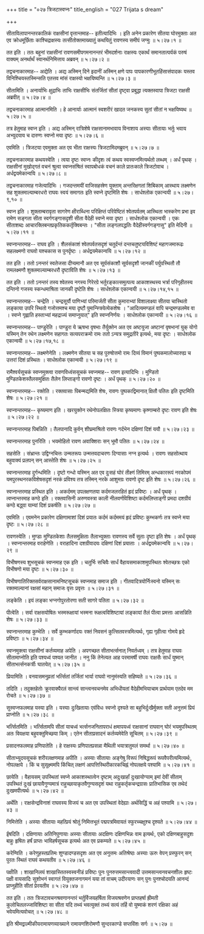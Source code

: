 +++
title = "०२७ त्रिजटास्वप्नः"
title_english = "027 Trijata s dream"

+++


सीताविलापानन्तरकालिकं राक्षसीनां वृत्तान्तमाह-- इतीत्यादिभिः । इति अनेन
प्रकारेण सीतया घोरमुक्ताः अत एव क्रोधमूर्छिताः काश्चिद्राक्षस्यः
तत्सीतोक्तमाख्यातुं कथयितुं रावणस्य समीपं जग्मुः  ॥  ५।२७।१  ॥   

  

तत इति । ततः बहूनां राक्षसीनां रावणसमीपगमनानन्तरं भीमदर्शनाः राक्षस्यः
एकार्थं समानतात्पर्यकं परुषं वाक्यम् अनर्थार्थं स्वानर्थनिमित्ताय
अब्रवन्  ॥  ५।२७।२ ॥   

  

तद्वचनाकारमाह-- अद्येति । अद्य अस्मिन् दिने इदानीं अस्मिन् क्षणे पापः
पापकारणीभूतहिंसासंपादकः यस्तव विनिश्चियस्तस्मिन्सति एतत्तव मांसं
राक्षस्यो भक्षयिष्यन्ति  ॥  ५।२७।३  ॥   

  

सीतामिति । अनार्याभिः क्षुद्राभिः ताभिः राक्षसीभिः संतर्जितां सीतां
दृष्ट्वा प्रबुद्धा त्यक्तस्वापा त्रिजटा राक्षसी अब्रवीत्  ॥  ५।२७।४  ॥   

  

तद्वचनाकारमाह आत्मानमिति । हे आनार्याः आत्मानं स्वशरीरं खादत जनकस्य
सुतां सीतां न भक्षयिष्यथ  ॥  ५।२७।५  ॥   

  

तत्र हेतुमाह स्वप्न इति । अद्य अस्मिन् रात्रिशेषे राक्षसानामभावाय
विनाशाय अस्याः सीतायाः भर्तुः भवाय अभ्युदयाय च दारुणः स्वप्नो मया दृष्टः
 ॥  ५।२७।६ ॥   

  

एवमिति । त्रिजटया एवमुक्ता अत एव भीता राक्षस्यः त्रिजटामिदमब्रुवन्  ॥ 
५।२७।७  ॥   

  

तद्वचनाकारमाह कथयस्वेति । त्वया दृष्टः स्वप्नः कीदृशः त्वं कथय
स्वस्वप्नमित्यर्थतो लब्धम् । अर्धं पृथक् । राक्षसीनां मुखोद्गतं वचनं
श्रुत्वा स्वप्नसंश्रितं स्वापबोधकं वचनं काले प्रातःकाले त्रिजटोवाच ।
अर्धद्वयमेकान्वयि  ॥  ५।२७।८  ॥   

तद्वचनाकारमाह गजेत्यादिभिः । गजदन्तमयीं वाजिसहस्रेण युक्ताम्
अन्तरिक्षगतां शिबिकाम् आस्थाय लक्ष्मणेन सह शुक्लमाल्याम्बरधरो राघवः
स्वयं समागतः इति स्वप्ने दृष्टमिति शेषः । सार्धश्लोक एकान्वयी  ॥ 
५।२७।९,१०  ॥   

  

स्वप्न इति । शुक्लाम्बरावृता सागरेण क्षीराब्धिना परिक्षिप्तं परिवेष्टितं
श्वेतपर्वतम् आस्थिता भास्करेण प्रभा इव रामेण सङ्गता सीता
स्वर्गगङ्गासदृशी सीता वैदेही स्वप्ने मया दृष्टा । सार्धश्लोक एकान्वयी ।
एकः सीताशब्दः आचारक्लिबन्तप्रकृतिककर्तृक्विबन्तः । "सीता लङ्गलपद्धतिः
वैदेहीस्वर्गगङ्गासु" इति मेदिनी  ॥  ५।२७।११  ॥   

  

स्वप्नान्तरमाह-- राघव इति । शैलसंकाशं श्वेतपर्वतसदृशं चतुर्दन्तं
दन्तचतुष्टयविशिष्टं महागजमारूढः सहलक्ष्मणो राघवो यश्चकास स पुनर्दृष्टः ।
अर्धद्वयमेकान्वयि  ॥  ५।२७।१२  ॥   

  

तत इति । ततो ऽनन्तरं स्वतेजसा दीप्यमानौ अत एव सूर्यसंकाशौ सूर्यसदृशौ
जानकीं पर्युपस्थितौ तौ रामलक्ष्मणौ शुक्लमाल्याम्बरधरौ दृष्टाविति शेषः  ॥ 
५।२७।१३ ॥   

  

तत इति । ततो ऽनन्तरं तस्य श्वेतस्य नगस्य गिरेरग्रे भर्तुरङ्कात्समुत्पत्य
आकाशस्थस्य भर्त्रा परिगृहीतस्य दन्तिनो गजस्य स्कन्धमाश्रिता जानकी
दृष्टेति शेषः । सार्धश्लोक एकान्वयी  ॥  ५।२७।१४,१५  ॥   

  

स्वप्नान्तरमाह-- चन्द्रेति । चन्द्रसूर्यौ पाणिभ्यां परिमार्जती सीता
कुमाराभ्यां विशालाक्ष्या सीतया चास्थितो लङ्काया उपरि स्थितो गजोत्तमश्च
मया दृष्टौ पुमान्स्त्रियेत्येकशेषः । "आदित्यमण्डलं वापि चन्द्रमण्डलमेव
वा । स्वप्ने गृह्णाति हस्ताभ्यां महद्राज्यं समाप्नुयात्" इति
स्वप्ननिर्णयः । सार्धश्लोक एकान्वयी  ॥  ५।२७।१६  ॥   

  

स्वप्नान्तरमाह-- पाण्डुरेति । पाण्डुरा ये ऋषभा वृषभाः तैर्युक्तेन अत एव
अष्टयुजा अष्टानां वृषभानां युक् योगो यस्मिन् तेन रथेन लक्ष्मणेन सहागतः
सत्यपराक्रमो रामः ततो ऽन्यत्र समुद्रतीरे इत्यर्थः, मया दृष्टः ।
सार्धश्लोक एकान्वयी  ॥  ५।२७।१७,१८  ॥   

  

स्वप्नान्तरमाह-- लक्ष्मणेनेति । लक्ष्मणेन सीतया च सह पुरुषोत्तमो रामः
दिव्यं विमानं पुष्पकमालोच्यारुह्य च उत्तरां दिशं प्रस्थितः । सार्धश्लोक
एकान्वयी  ॥  ५।२७।१९  ॥   

  

रामैश्वर्यसूचकं स्वप्नमुक्त्वा रावणविध्वंससूचकं स्वप्नमाह-- रावण
इत्यादिभिः । मुण्डितो मुण्डितकेशस्तैलसमुक्षितः तैलेन लिप्ताङ्गो रावणो
दृष्टः । अर्धं पृथक्  ॥  ५।२७।२०  ॥   

स्वप्नान्तरमाह-- रक्तेति । रक्तवासाः पिबन्मद्यमिति शेषः, रावणः
पुष्पकाद्विमानात् क्षितौ पतितः इति दृष्टमिति शेषः  ॥  ५।२७।२१  ॥   

  

स्वप्नान्तरमाह-- कृष्यमाण इति । खरयुक्तेन रथेनोपलक्षितः स्त्रिया
कृष्यमाणः कृष्णाम्बरो दृष्टः रावण इति शेषः  ॥  ५।२७।२२  ॥   

  

स्वप्नान्तरमाह पिबन्निति । तैलपानादि कुर्वन् शीघ्रमाश्रितो रावणः गर्दभेन
दक्षिणां दिशं ययौ  ॥  ५।२७।२३  ॥   

  

स्वप्नान्तरमाह पुनरिति । भयमोहितो रावण अवाक्शिराः सन् भूमौ पतितः  ॥ 
५।२७।२४  ॥   

  

सहसेति । संभ्रान्तः उद्विग्नचित्तः उन्मतरूपः उन्मत्तवदाचरणः दिग्वासाः
नग्न इत्यर्थः । रावणः सहसोत्थाय बहुवाक्यं प्रलपन् सन् आस्तेति शेषः  ॥ 
५।२७।२५  ॥   

  

स्वप्नान्तरमाह दुर्गन्धमिति । दृष्टो गन्धो यस्मिन् अत एव दुःसहं घोरं
तीक्ष्णं तिमिरम् अन्धकाररूपं नरकोपमं यमपुरस्थनरकविशेषसदृशं नरकं प्रविश्य
तत्र तस्मिन् नरके आशुमग्रः रावणो दृष्ट इति शेषः  ॥  ५।२७।२६  ॥   

  

स्वप्नान्तरमाह प्रस्थित इति । अकर्दमम् उपलक्षणतया कर्दमजलरहितं हृदं
प्रविष्टः । अर्धं पृथक् । त्वप्नान्तरमाह कण्ठे इति । रक्तवासिनी
अरुणवस्त्रा काली नीलवर्णविशिष्टा कर्दमलिप्ताङ्गी प्रमदा दशग्रीवं कण्ठे
बद्ध्वा याम्यां दिशं प्रकर्षति  ॥  ५।२७।२७  ॥   

  

एवमिति । एवमनेन प्रकारेण दक्षिणामाशां दिशं प्रयातः कर्दमं कर्दममयं हृदं
प्रविष्टः कुम्भकर्णः तत्र स्वप्ने मया दृष्टः  ॥  ५।२७।२८  ॥   

  

रावणस्येति । मुण्डाः मुण्डितकेशाः तैलसमुक्षिताः तैलाभ्युक्ताः रावणस्य
सर्वे सुताः दृष्टा इति शेषः । अर्धं पृथक् । स्वप्नान्तरमाह वराहेणेति ।
वराहादिना दशग्रीवादयः दक्षिणां दिशं प्रयाताः । अर्धद्वयमेकान्वयि  ॥ 
५।२७।२९  ॥   

  

विभीषणस्य शुभसूचकं स्वप्नमाह एक इति । चतुर्भिः सचिवैः सार्धं
वैहायसमाकाशमुपस्थितः श्वेतच्छत्रः एको विभीषणो मया दृष्टः  ॥  ५।२७।३०  ॥   

  

विभीषणातिरिक्तसर्वराक्षसानामनिष्टसूचकं स्वप्नमाह समाज इति ।
गीतवादित्रयोर्निःस्वनो यस्मिन् सः रक्तमाल्यानां रक्षसां महान् समाजः
वृत्तः प्रवृत्तः  ॥  ५।२७।३१  ॥   

  

लङ्केति । इयं लङ्का भग्नगोपुरतोरणा सती सागरे पतिता  ॥  ५।२७।३२  ॥   

  

पीत्वेति । सर्वा राक्षसयोषितः भस्मरूक्षायां भस्मना रूक्षत्वविशिष्टायां
लङ्कायां तैलं पीत्वा प्रमत्ताः आसन्निति शेषः  ॥  ५।२७।३३  ॥   

  

स्वप्नान्तरमाह कुम्भेति । सर्वे कुम्भकर्णादयः रक्तं निवसनं
कुत्सितवस्त्रमित्यर्थः, गृह्य गृहीत्वा गोमये हृदे प्रविष्टाः  ॥  ५।२७।३४
 ॥   

  

स्वप्नमुक्त्वा राक्षसीनां कर्तव्यमाह अपेति । अपगच्छत सीताभर्त्सनात्
निवर्तध्वम् । तत्र हेतुमाह राघवः सीतामाप्नोति इति पश्यध्वं पश्यत जानीत ।
ननु किं तेनेत्यत आह परमामर्षी राघवः राक्षसैः सार्धं युष्मान्
सीताभर्त्सनकर्त्रीः घातयेत्  ॥  ५।२७।३५  ॥   

  

प्रियामिति । वनवासमनुव्रतां भर्त्सितां तर्जितां भार्या राघवो नानुमंस्यति
सहिष्यते  ॥  ५।२७।३६  ॥   

  

तदिति । तदुक्तहेतोः क्रूरवाक्यैरलं सान्त्वं सान्त्वनवचनमेव अभिधीयतां
वैदेहीमभियाचाम प्रार्थयाम एतदेव मम रोचते  ॥  ५।२७।३७  ॥   

  

सुस्वप्नफलमाह यस्या इति । यस्याः दुःखितायाः एवंविधः स्वप्नो दृश्यते सा
बहुभिर्दुःखैर्मुक्ता सती अनुत्तमं प्रियं प्राप्नोति  ॥  ५।२७।३८  ॥   

  

भर्त्सितमिति । भर्त्सितामपि सीतां याचध्वं भर्त्सनजनितापराधं क्षमापयध्वं
राक्षसानां राघवान् घोरं भयमुपस्थितम् अतः विवक्षया बहुवक्तुमिच्छया किम् ।
एतेन सीताप्रसादनं कर्तव्यमेवेति सूचितम्  ॥  ५।२७।३९  ॥   

  

प्रसादनफलमाह प्रणिपातेति । हे राक्षस्यः प्रणिपातप्रसन्ना मैथिली
भयात्रातुमलं समर्था  ॥  ५।२७।४०  ॥   

  

सीताभ्युदयसूचकं शरीरलक्षणमाह अपीति । अस्याः सीतायाः अङ्गेषु विरूपं
निषिद्धरूपं रूपवैपरीत्यमित्यर्थः, नोपलक्षये । किं च सुसूक्ष्ममपि किंचित्
लक्षणं आपत्तिस्थिरीकारकचिह्नं नोपलक्षये पश्यामि  ॥  ५।२७।४१  ॥   

  

छायेति । वैहायसम् उपस्थितां स्वप्ने आकाशस्थात्वेन दृष्टाम् अदुःखार्हां
दुःखायोग्याम् इमां देवीं सीताम् उपस्थितं दुःखं छायावैगुण्यमात्रं
राहुच्छायाकृतवैगुण्यसदृशं यथा राहुकर्तृकचन्द्रग्रासः प्रातिभासिक एव
तथेदं दुःखमपीत्यर्थः  ॥  ५।२७।४२  ॥   

  

अर्थेति । राक्षसेन्द्रविनाशं राघवस्य विजयं च अत एव उपस्थितां वेदेह्याः
अर्थसिद्धिं च अहं पश्यामि  ॥  ५।२७।४३  ॥   

  

निमित्तेति । अस्याः सीतायाः महत्प्रियं श्रोतुं निमित्तभूतं
पद्मपत्रमिवायतं स्फुरच्चक्षुश्च दृश्यते  ॥  ५।२७।४४  ॥   

  

ईषदिति । दक्षिणायाः अतिनिपुणायाः अस्याः सीतायाः अदक्षिणः दक्षिणभिन्नः
वाम इत्यर्थः, एको दक्षिणबाहुसदुशः बाहुः हृषितः हर्षं प्राप्तः
भाविहर्षसूचक इत्यर्थः अत एव प्रकम्यते  ॥  ५।२७।४५  ॥   

  

करेण्विति । करेणुहस्तप्रतिमः शुण्डादण्डसदृशः अत एव अनुत्तमः अतिश्रेष्ठः
अस्याः ऊरुः वेपन् प्रस्फुरन् सन् पुरतः स्थितं राघवं कथयतीव  ॥  ५।२७।४६
 ॥   

  

पक्षीति । शाखानिलयं शाखास्तितस्वस्वनीडं प्रविष्टः पुनः
पुनरुत्तमसान्त्ववादी उत्तमसान्त्वनवचनशीलः हृष्टः पक्षी वायसादिः सुशोभनं
स्वागतं वियुक्तजनागमनं यया तां वाचम् उदीरयाणः सन् पुनः पुनश्चोदयति
आनन्दं प्राप्नुहीति सीतां प्रेरयतीव  ॥  ५।२७।४७  ॥   

  

तत इति । ततः त्रिजटावचनश्रवणानन्तरं भर्तुर्विजयहर्षिता विजयश्रवणेन
प्राप्तहर्षा ह्रीमती कुलोचितलज्जाविशिष्टा सा सीता यदि तथ्यं भवत्युक्तं
तथ्यं सत्यं तर्हि वो युष्माकं शरणं रक्षिका अहं भवेयमित्यवोचत्  ॥  ५।२७।४८
 ॥   

  

इति श्रीमद्वाल्मीकीयरामायणव्याख्याने रामायणशिरोमणौ सुन्दरकाण्डे
सप्तविंशः सर्गः  ॥  ५।२७  ॥   

  



